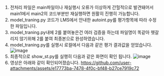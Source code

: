 1. 전처리 파일은 main파일이나 재실행시 오류가 이상하게 간헐적으로 발견돼어서 main1에서 main2의 코드부분만 재실행하면 원활히 진행히 가능합니다.
2. model_traning.py 코드가 LMS에서 안내한 autoint.py를 평가항목에 따라 수정한 파일입니다.
3. model_traning.py내에 2를 붙여놓은건 여러 검증을 하는데 파일명이 똑같아 헷갈리지 않기위해 2를 붙여 최종본으로 완성하였습니다.
4. model_traning.py를 실행시 로컬에서 다음과 같은 평가 결과값을 얻었습니다.
![image](https://github.com/user-attachments/assets/68a72445-2d6c-410a-bfef-0afc86d26825)
5. 최종적으로 show_st.py를 실행히 다음과 같은 화면이 확인 됩니다.
![image](https://github.com/user-attachments/assets/20911b21-78f4-4ec6-a37f-f0aeab4d49e5)
6. 영상은 아래와 같이 확인되어졌습니다.
https://github.com/user-attachments/assets/e17773ba-7478-4f0c-bf48-b27ce7919c72

